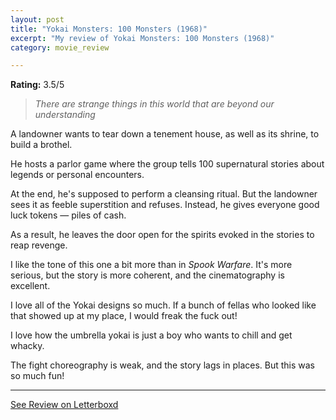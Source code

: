 ```yaml
---
layout: post
title: "Yokai Monsters: 100 Monsters (1968)"
excerpt: "My review of Yokai Monsters: 100 Monsters (1968)"
category: movie_review

---
```


**Rating:** 3.5/5

<blockquote><i>There are strange things in this world that are beyond our understanding </i></blockquote>
A landowner wants to tear down a tenement house, as well as its shrine, to build a brothel.

He hosts a parlor game where the group tells 100 supernatural stories about legends or personal encounters.

At the end, he's supposed to perform a cleansing ritual. But the landowner sees it as feeble superstition and refuses. Instead, he gives everyone good luck tokens — piles of cash.

As a result, he leaves the door open for the spirits evoked in the stories to reap revenge.

I like the tone of this one a bit more than in <i>Spook Warfare</i>. It's more serious, but the story is more coherent, and the cinematography is excellent.

I love all of the Yokai designs so much. If a bunch of fellas who looked like that showed up at my place, I would freak the fuck out!

I love how the umbrella yokai is just a boy who wants to chill and get whacky.

The fight choreography is weak, and the story lags in places. But this was so much fun!

<hr>

[See Review on Letterboxd](https://boxd.it/5kEzTP)
